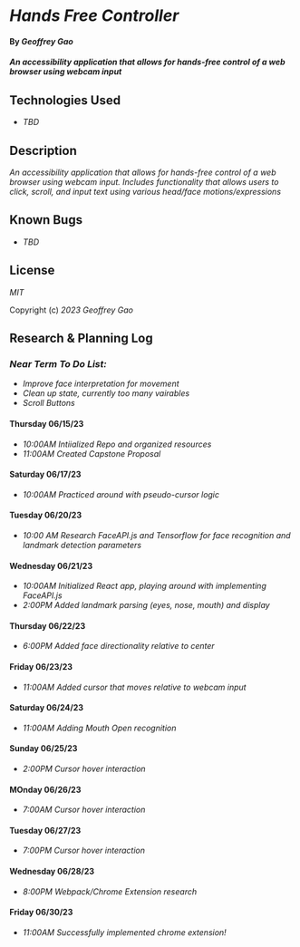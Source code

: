 # _Hands Free Controller_

#### By _Geoffrey Gao_

#### _An accessibility application that allows for hands-free control of a web browser using webcam input_

## Technologies Used

* _TBD_

## Description

_An accessibility application that allows for hands-free control of a web browser using webcam input. Includes functionality that allows users to click, scroll, and input text using various head/face motions/expressions_

## Known Bugs

* _TBD_

## License

_MIT_

Copyright (c) _2023_ _Geoffrey Gao_

## Research & Planning Log

### _Near Term To Do List:_
  * _Improve face interpretation for movement_
  * _Clean up state, currently too many vairables_
  * _Scroll Buttons_

#### Thursday 06/15/23
* _10:00AM Intiialized Repo and organized resources_
* _11:00AM Created Capstone Proposal_

#### Saturday 06/17/23
* _10:00AM Practiced around with pseudo-cursor logic_

#### Tuesday 06/20/23
* _10:00 AM Research FaceAPI.js and Tensorflow for face recognition and landmark detection parameters_

#### Wednesday 06/21/23
* _10:00AM Initialized React app, playing around with implementing FaceAPI.js_
* _2:00PM Added landmark parsing (eyes, nose, mouth) and display_

#### Thursday 06/22/23
* _6:00PM Added face directionality relative to center_

#### Friday 06/23/23
* _11:00AM Added cursor that moves relative to webcam input_

#### Saturday 06/24/23
* _11:00AM Adding Mouth Open recognition_

#### Sunday 06/25/23
* _2:00PM Cursor hover interaction_

#### MOnday 06/26/23
* _7:00AM Cursor hover interaction_

#### Tuesday 06/27/23
* _7:00PM Cursor hover interaction_

#### Wednesday 06/28/23
* _8:00PM Webpack/Chrome Extension research_

#### Friday 06/30/23
* _11:00AM Successfully implemented chrome extension!_